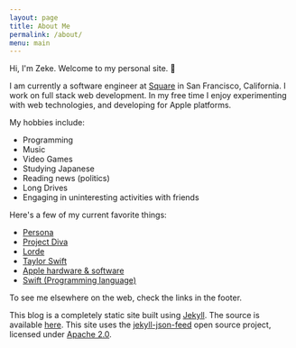 ```yaml
---
layout: page
title: About Me
permalink: /about/
menu: main
---
```


Hi, I'm Zeke. Welcome to my personal site. 👋

I am currently a software engineer at [Square](https://squareup.com) in San Francisco, California. I work on full stack web development. In my free time I enjoy experimenting with web technologies, and developing for Apple platforms.

My hobbies include:
+ Programming
+ Music
+ Video Games
+ Studying Japanese
+ Reading news (politics)
+ Long Drives
+ Engaging in uninteresting activities with friends


Here's a few of my current favorite things:
+ [Persona](https://en.wikipedia.org/wiki/Persona_(series))
+ [Project Diva](https://en.wikipedia.org/wiki/Hatsune_Miku:_Project_DIVA)
+ [Lorde](https://en.wikipedia.org/wiki/Lorde)
+ [Taylor Swift](https://en.wikipedia.org/wiki/Taylor_Swift)
+ [Apple hardware & software](https://apple.com)
+ [Swift (Programming language)](https://swift.org)

To see me elsewhere on the web, check the links in the footer.

This blog is a completely static site built using [Jekyll](https://jekyllrb.com). The source is available [here](https://github.com/ZekeSnider/ZekeSniderDotCom). This site uses the [jekyll-json-feed](https://github.com/vallieres/jekyll-json-feed) open source project, licensed under [Apache 2.0](https://github.com/vallieres/jekyll-json-feed/blob/master/LICENSE).